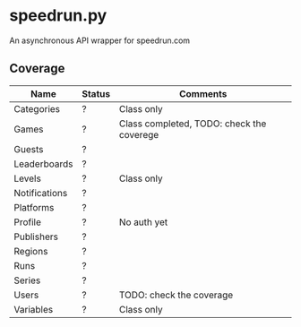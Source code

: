 # speedrun.py

An asynchronous API wrapper for speedrun.com

## Coverage

| Name          | Status | Comments                                  |
|---------------|--------|-------------------------------------------|
| Categories    | ?      | Class only                                |
| Games         | ?      | Class completed, TODO: check the coverege |
| Guests        | ?      |                                           |
| Leaderboards  | ?      |                                           |
| Levels        | ?      | Class only                                |
| Notifications | ?      |                                           |
| Platforms     | ?      |                                           |
| Profile       | ?      | No auth yet                               |
| Publishers    | ?      |                                           |
| Regions       | ?      |                                           |
| Runs          | ?      |                                           |
| Series        | ?      |                                           |
| Users         | ?      | TODO: check the coverage                  |
| Variables     | ?      | Class only                                |
